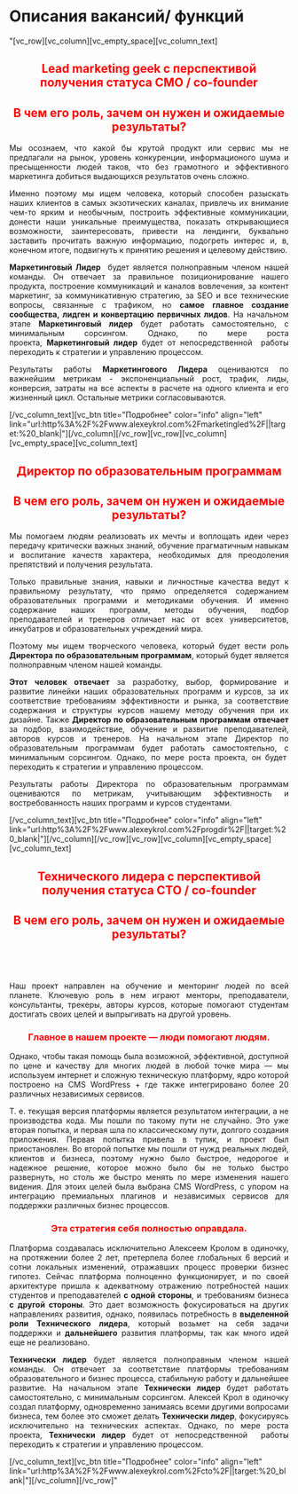 # Описания вакансий/ функций

"[vc_row][vc_column][vc_empty_space][vc_column_text]
<h2 style="text-align: center;"><span style="color: #ff0000;">Lead marketing geek с перспективой получения статуса CMO / co-founder</span></h2>
<h2 style="text-align: center;"><span style="color: #ff0000;"><b>В чем его роль, зачем он нужен и ожидаемые результаты?</b></span></h2>
<div class="wpb_text_column wpb_content_element vc_custom_1470198240248">
<div class="wpb_wrapper">
<p style="text-align: justify;">Мы осознаем, что какой бы крутой продукт или сервис мы не предлагали на рынок, уровень конкуренции, информационого шума и пресыщенности людей таков, что без грамотного и эффективного маркетинга добиться выдающихся результатов очень сложно.</p>
<p style="text-align: justify;">Именно поэтому мы ищем человека, который способен разыскать наших клиентов в самых экзотических каналах, привлечь их внимание чем-то ярким и необычным, построить эффективные коммуникации, донести наши уникальные преимущества, показать открывающиеся возможности, заинтересовать, привести на лендинги, буквально заставить прочитать важную информацию, подогреть интерес и, в, конечном итоге, подвигнуть к принятию решения и целевому действию.</p>
<p style="text-align: justify;"><strong>Маркетинговый Лидер </strong> будет является полноправным членом нашей команды. Он отвечает за правильное позиционирование нашего продукта, построение коммуникаций и каналов вовлечения, за контент маркетинг, за коммуникативную стратегию, за SEO и все технические вопросы, связанные с трафиком, но <strong>самое главное создание сообщества, лидген и конвертацию первичных лидов</strong>. На начальном этапе <strong>Маркетинговый лидер</strong> будет работать самостоятельно, с минимальным сорсингом. Однако, по мере роста проекта, <strong>Маркетинговый лидер</strong> будет от непосредственной  работы переходить к стратегии и управлению процессом.</p>
<p style="text-align: justify;">Результаты работы <strong>Маркетингового Лидера </strong>оцениваются по важнейшим метрикам - экспоненциальный рост, трафик, лиды, конверсия, затраты на все аспекты в расчете на одного клиента и его жизненный цикл. Остальные метрики согласовываются.</p>

</div>
</div>
[/vc_column_text][vc_btn title="Подробнее" color="info" align="left" link="url:http%3A%2F%2Fwww.alexeykrol.com%2Fmarketingled%2F||target:%20_blank|"][/vc_column][/vc_row][vc_row][vc_column][vc_empty_space][vc_column_text]
<h2 style="text-align: center;"><span style="color: #ff0000;">Директор по образовательным программам</span></h2>
<h2 style="text-align: center;"><span style="color: #ff0000;"><b>В чем его роль, зачем он нужен и ожидаемые результаты?</b></span></h2>
<div class="wpb_text_column wpb_content_element vc_custom_1470198240248">
<div class="wpb_wrapper">
<p style="text-align: justify;">Мы помогаем людям реализовать их мечты и воплощать идеи через передачу критически важных знаний, обучение прагматичным навыкам и воспитание качеств характера, необходимых для преодоления препятствий и получения результата.</p>
<p style="text-align: justify;">Только правильные знания, навыки и личностные качества ведут к правильному результату, что прямо определяется содержанием образовательных программи и методиками обучения. И именно содержание наших программ, методы обучения, подбор преподавателей и тренеров отличает нас от всех университетов, инкубатров и образовательных учреждений мира.</p>
<p style="text-align: justify;">Поэтому мы ищем творческого человека, который будет вести роль <strong>Директора по образовательным программам</strong>, который будет является полноправным членом нашей команды.</p>
<p style="text-align: justify;"><strong>Этот человек отвечает</strong> за разработку, выбор, формирование и развитие линейки наших образовательных программ и курсов, за их соответствие требованиям эффективности и рынка, за соответствие содержания и структуры курсов нашему методу обучения при их дизайне. Также <strong>Директор по образовательным программам отвечает</strong> за подбор, взаимодействие, обучение и развитие преподавателей, авторов курсов и тренеров. На начальном этапе Директор по образовательным программам будет работать самостоятельно, с минимальным сорсингом. Однако, по мере роста проекта, он будет  переходить к стратегии и управлению процессом.</p>
<p style="text-align: justify;">Результаты работы Директора по образовательным программам оцениваются по метрикам, учитывающим эффективность и востребованность наших программ и курсов студентами.</p>

</div>
</div>
[/vc_column_text][vc_btn title="Подробнее" color="info" align="left" link="url:http%3A%2F%2Fwww.alexeykrol.com%2Fprogdir%2F||target:%20_blank|"][/vc_column][/vc_row][vc_row][vc_column][vc_empty_space][vc_column_text]
<h2 style="text-align: center;"><span style="color: #ff0000;">Технического лидера с перспективой получения статуса CTO / co-founder</span></h2>
<h2 style="text-align: center;"><span style="color: #ff0000;"><b>В чем его роль, зачем он нужен и ожидаемые результаты?</b></span></h2>
<h2 class="title entry-title" style="text-align: center;"><span style="color: #ff0000;"> </span></h2>
<div class="wpb_text_column wpb_content_element vc_custom_1470198240248">
<div class="wpb_wrapper">
<p style="text-align: justify;">Наш проект направлен на обучение и менторинг людей по всей планете. Ключевую роль в нем играют менторы, преподаватели, консультанты, трекеры, авторы курсов, которые помогают студентам достигать своих целей и выпрыгивать на другой уровень.</p>

<h3 style="text-align: center;"><span style="color: #ff0000;">Главное в нашем проекте — люди помогают людям.</span></h3>
<p style="text-align: justify;">Однако, чтобы такая помощь была возможной, эффективной, доступной по цене и качеству для многих людей в любой точке мира — мы используем интернет и сложную техническую платформу, ядро которой построено на CMS WordPress + где также интегрировано более 20 различных независимых сервисов.</p>
<p style="text-align: justify;">Т. е. текущая версия платформы является результатом интеграции, а не производства кода. Мы пошли по такому пути не случайно. Это уже вторая попытка, и первая шла по классическому пути, долгого создания приложения. Первая попытка привела в тупик, и проект был приостановлен. Во второй попытке мы пошли от нужд реальных людей, клиентов и бизнеса, поэтому нужно было быстрое, недорогое и надежное решение, которое можно было бы не только быстро развернуть, но столь же быстро менять по мере изменения нашего видения. Для этоих целей была выбрана CMS WordPress, с упором на интеграцию премиальных плагинов и независимых сервисов для поддержки различных бизнес процессов.</p>

<h3 style="text-align: center;"><span style="color: #ff0000;">Эта стратегия себя полностью оправдала.</span></h3>
<p style="text-align: justify;">Платформа создавалась исключительно Алексеем Кролом в одиночку, на протяжении более 2 лет, претерпела более глобальных 6 версий и сотни локальных изменений, отражавших процесс проверки бизнес гипотез. Сейчас платформа полноценно функционирует, и по своей архитектуре пришла к адекватному отражению потребностей наших студентов и преподавателей <strong>с одной стороны</strong>, и требованиям бизнеса <strong>с другой стороны</strong>. Это дает возможность фокусироваться на других направлениях развития, однако, появилась потребность в <strong>выделенной роли Технического лидера</strong>, который возьмет на себя задачи поддержки и <strong>дальнейшего</strong> развития платформы, так как много идей еще не реализовано.</p>
<p style="text-align: justify;"><strong>Технически лидер</strong> будет является полноправным членом нашей команды. Он отвечает за соответствие платформы требованиям образовательного и бизнес процесса, стабильную работу и дальнейшее развитие. На начальном этапе <strong>Технически лидер</strong> будет работать самостоятельно, с минимальным сорсингом. Алексей Крол в одиночку создал платформу, одновременно занимаясь всеми другими вопросами бизнеса, тем более это сможет делать <strong>Технически лидер</strong>, фокусируясь исключительно на технических аспектах. Однако, по мере роста проекта, <strong>Технически лидер</strong> будет от непосредственной  работы переходить к стратегии и управлению процессом.</p>

</div>
</div>
[/vc_column_text][vc_btn title="Подробнее" color="info" align="left" link="url:http%3A%2F%2Fwww.alexeykrol.com%2Fcto%2F||target:%20_blank|"][/vc_column][/vc_row]"
